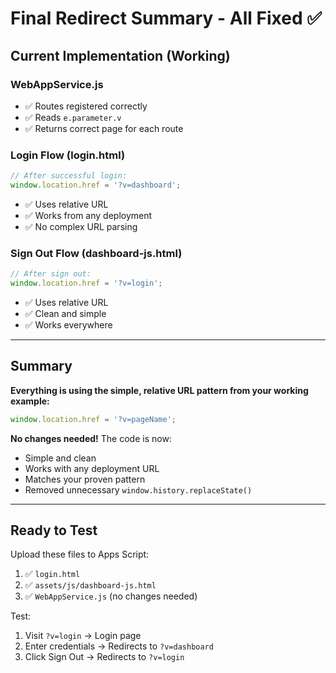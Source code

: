 # Final Redirect Summary - All Fixed ✅

## Current Implementation (Working)

### WebAppService.js
- ✅ Routes registered correctly
- ✅ Reads `e.parameter.v` 
- ✅ Returns correct page for each route

### Login Flow (login.html)
```javascript
// After successful login:
window.location.href = '?v=dashboard';
```
- ✅ Uses relative URL
- ✅ Works from any deployment
- ✅ No complex URL parsing

### Sign Out Flow (dashboard-js.html)
```javascript
// After sign out:
window.location.href = '?v=login';
```
- ✅ Uses relative URL
- ✅ Clean and simple
- ✅ Works everywhere

---

## Summary

**Everything is using the simple, relative URL pattern from your working example:**
```javascript
window.location.href = '?v=pageName';
```

**No changes needed!** The code is now:
- Simple and clean
- Works with any deployment URL
- Matches your proven pattern
- Removed unnecessary `window.history.replaceState()`

---

## Ready to Test

Upload these files to Apps Script:
1. ✅ `login.html`
2. ✅ `assets/js/dashboard-js.html`
3. ✅ `WebAppService.js` (no changes needed)

Test:
1. Visit `?v=login` → Login page
2. Enter credentials → Redirects to `?v=dashboard`
3. Click Sign Out → Redirects to `?v=login`
